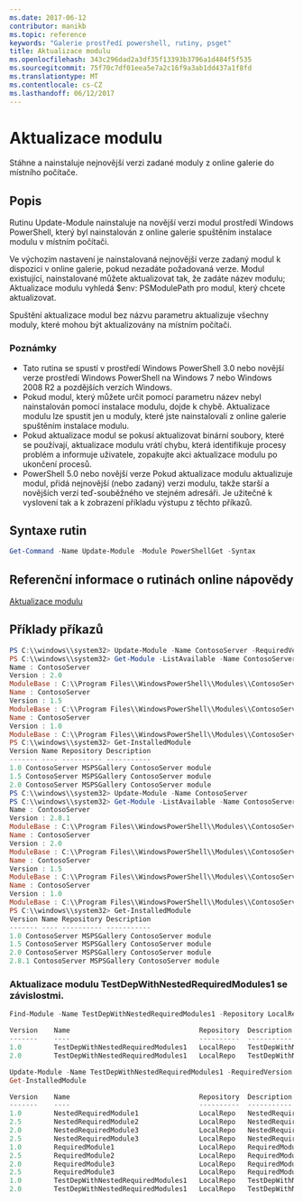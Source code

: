 ```yaml
---
ms.date: 2017-06-12
contributor: manikb
ms.topic: reference
keywords: "Galerie prostředí powershell, rutiny, psget"
title: Aktualizace modulu
ms.openlocfilehash: 343c296dad2a3df35f13393b3796a1d484f5f535
ms.sourcegitcommit: 75f70c7df01eea5e7a2c16f9a3ab1dd437a1f8fd
ms.translationtype: MT
ms.contentlocale: cs-CZ
ms.lasthandoff: 06/12/2017
---
```

# <a name="update-module"></a>Aktualizace modulu

Stáhne a nainstaluje nejnovější verzi zadané moduly z online galerie do místního počítače.

## <a name="description"></a>Popis

Rutinu Update-Module nainstaluje na novější verzi modul prostředí Windows PowerShell, který byl nainstalován z online galerie spuštěním instalace modulu v místním počítači.

Ve výchozím nastavení je nainstalovaná nejnovější verze zadaný modul k dispozici v online galerie, pokud nezadáte požadovaná verze. Modul existující, nainstalované můžete aktualizovat tak, že zadáte název modulu; Aktualizace modulu vyhledá $env: PSModulePath pro modul, který chcete aktualizovat.

Spuštění aktualizace modul bez názvu parametru aktualizuje všechny moduly, které mohou být aktualizovány na místním počítači.

### <a name="notes"></a>Poznámky

- Tato rutina se spustí v prostředí Windows PowerShell 3.0 nebo novější verze prostředí Windows PowerShell na Windows 7 nebo Windows 2008 R2 a pozdějších verzích Windows.
- Pokud modul, který můžete určit pomocí parametru název nebyl nainstalován pomocí instalace modulu, dojde k chybě. Aktualizace modulu lze spustit jen u moduly, které jste nainstalovali z online galerie spuštěním instalace modulu.
- Pokud aktualizace modul se pokusí aktualizovat binární soubory, které se používají, aktualizace modulu vrátí chybu, která identifikuje procesy problém a informuje uživatele, zopakujte akci aktualizace modulu po ukončení procesů.
- PowerShell 5.0 nebo novější verze Pokud aktualizace modulu aktualizuje modul, přidá nejnovější (nebo zadaný) verzi modulu, takže starší a novějších verzí teď-souběžného ve stejném adresáři. Je užitečné k vyslovení tak a k zobrazení příkladu výstupu z těchto příkazů.


## <a name="cmdlet-syntax"></a>Syntaxe rutin
```powershell
Get-Command -Name Update-Module -Module PowerShellGet -Syntax
```

## <a name="cmdlet-online-help-reference"></a>Referenční informace o rutinách online nápovědy

[Aktualizace modulu](http://go.microsoft.com/fwlink/?LinkID=398576)


## <a name="example-commands"></a>Příklady příkazů

```powershell
PS C:\\windows\\system32> Update-Module -Name ContosoServer -RequiredVersion 1.5
PS C:\\windows\\system32> Get-Module -ListAvailable -Name ContosoServer | Format-List Name,Version,ModuleBase
Name : ContosoServer
Version : 2.0
ModuleBase : C:\\Program Files\\WindowsPowerShell\\Modules\\ContosoServer\\2.0
Name : ContosoServer
Version : 1.5
ModuleBase : C:\\Program Files\\WindowsPowerShell\\Modules\\ContosoServer\\1.5
Name : ContosoServer
Version : 1.0
ModuleBase : C:\\Program Files\\WindowsPowerShell\\Modules\\ContosoServer\\1.0
PS C:\\windows\\system32> Get-InstalledModule
Version Name Repository Description
------- ---- ---------- -----------
1.0 ContosoServer MSPSGallery ContosoServer module
1.5 ContosoServer MSPSGallery ContosoServer module
2.0 ContosoServer MSPSGallery ContosoServer module
PS C:\\windows\\system32> Update-Module -Name ContosoServer
PS C:\\windows\\system32> Get-Module -ListAvailable -Name ContosoServer | Format-List Name,Version,ModuleBase
Name : ContosoServer
Version : 2.8.1
ModuleBase : C:\\Program Files\\WindowsPowerShell\\Modules\\ContosoServer\\2.8.1
Name : ContosoServer
Version : 2.0
ModuleBase : C:\\Program Files\\WindowsPowerShell\\Modules\\ContosoServer\\2.0
Name : ContosoServer
Version : 1.5
ModuleBase : C:\\Program Files\\WindowsPowerShell\\Modules\\ContosoServer\\1.5
Name : ContosoServer
Version : 1.0
ModuleBase : C:\\Program Files\\WindowsPowerShell\\Modules\\ContosoServer\\1.0
PS C:\\windows\\system32> Get-InstalledModule
Version Name Repository Description
------- ---- ---------- -----------
1.0 ContosoServer MSPSGallery ContosoServer module
1.5 ContosoServer MSPSGallery ContosoServer module
2.0 ContosoServer MSPSGallery ContosoServer module
2.8.1 ContosoServer MSPSGallery ContosoServer module
```


###  <a name="update-the-testdepwithnestedrequiredmodules1-module-with-dependencies"></a>Aktualizace modulu TestDepWithNestedRequiredModules1 se závislostmi.
```powershell
Find-Module -Name TestDepWithNestedRequiredModules1 -Repository LocalRepo -AllVersions

Version    Name                                Repository  Description
-------    ----                                ----------  -----------
1.0        TestDepWithNestedRequiredModules1   LocalRepo   TestDepWithNestedRequiredModules1 module
2.0        TestDepWithNestedRequiredModules1   LocalRepo   TestDepWithNestedRequiredModules1 module

Update-Module -Name TestDepWithNestedRequiredModules1 -RequiredVersion 2.0
Get-InstalledModule

Version    Name                                Repository  Description
-------    ----                                ----------  -----------
1.0        NestedRequiredModule1               LocalRepo   NestedRequiredModule1 module
2.5        NestedRequiredModule2               LocalRepo   NestedRequiredModule2 module
2.0        NestedRequiredModule3               LocalRepo   NestedRequiredModule3 module
2.5        NestedRequiredModule3               LocalRepo   NestedRequiredModule3 module
1.0        RequiredModule1                     LocalRepo   RequiredModule1 module
2.5        RequiredModule2                     LocalRepo   RequiredModule2 module
2.0        RequiredModule3                     LocalRepo   RequiredModule3 module
2.5        RequiredModule3                     LocalRepo   RequiredModule3 module
1.0        TestDepWithNestedRequiredModules1   LocalRepo   TestDepWithNestedRequiredModules1 module
2.0        TestDepWithNestedRequiredModules1   LocalRepo   TestDepWithNestedRequiredModules1 module
```

